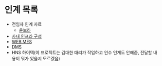 # 인계 목록
- 전임자 인계 자료
  - [윤보라](https://github.com/isos-consulting/feto/tree/main/docs/%EC%9C%A4%EB%B3%B4%EB%9D%BC)
- [사내 인프라 구성](https://github.com/isos-consulting/feto/blob/main/docs/INFRASTRUCTURE.md)
- [WEB MES](https://github.com/isos-consulting/feto/blob/main/docs/WEB%20MES.md)
- [DMS](https://github.com/isos-consulting/feto/blob/main/docs/DMS.md)
- HNS 하이텍(이 프로젝트는 김대한 대리가 작업하고 인수 인계도 안해줌, 전달할 내용이 뭐가 있을지 모르겠음)
